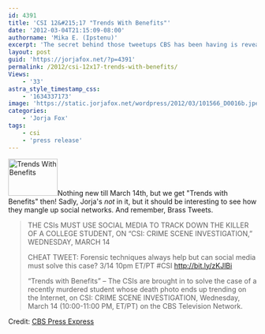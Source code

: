 ```yaml
---
id: 4391
title: 'CSI 12&#215;17 "Trends With Benefits"'
date: '2012-03-04T21:15:09-08:00'
authorname: 'Mika E. (Ipstenu)'
excerpt: 'The secret behind those tweetups CBS has been having is revealed on the March 14th episode of CSI, but without Sara Sidle.'
layout: post
guid: 'https://jorjafox.net/?p=4391'
permalink: /2012/csi-12x17-trends-with-benefits/
Views:
    - '33'
astra_style_timestamp_css:
    - '1634337173'
image: 'https://static.jorjafox.net/wordpress/2012/03/101566_D0016b.jpeg'
categories:
    - 'Jorja Fox'
tags:
    - csi
    - 'press release'
---
```


<img class="alignleft size-thumbnail wp-image-4392" title="Trends With Benefits" src="//static.jorjafox.net/wordpress/2012/03/101566_D0016b-210x140.jpeg" alt="Trends With Benefits" width="100" height="75" />Nothing new till March 14th, but we get "Trends with Benefits" then! Sadly, Jorja's _not_ in it, but it should be interesting to see how they mangle up social networks. And remember, Brass Tweets.
<blockquote>THE CSIs MUST USE SOCIAL MEDIA TO TRACK DOWN THE KILLER OF A COLLEGE STUDENT, ON “CSI: CRIME SCENE INVESTIGATION,” WEDNESDAY, MARCH 14

CHEAT TWEET: Forensic techniques always help but can social media must solve this case? 3/14 10pm ET/PT #CSI http://bit.ly/zKJlBi

“Trends with Benefits” – The CSIs are brought in to solve the case of a recently murdered student whose death photo ends up trending on the Internet, on CSI: CRIME SCENE INVESTIGATION, Wednesday, March 14 (10:00-11:00 PM, ET/PT) on the CBS Television Network.</blockquote>
Credit: <a href="http://www.cbspressexpress.com/cbs-entertainment/releases/view?id=30895">CBS Press Express</a>

